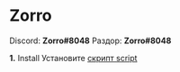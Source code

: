 # Zorro

Discord: **Zorro#8048**
Раздор: **Zorro#8048**

**1.** Install Установите [скрипт script](https://github.com/UUID1606/raw/main/release/UUID.user.js)
